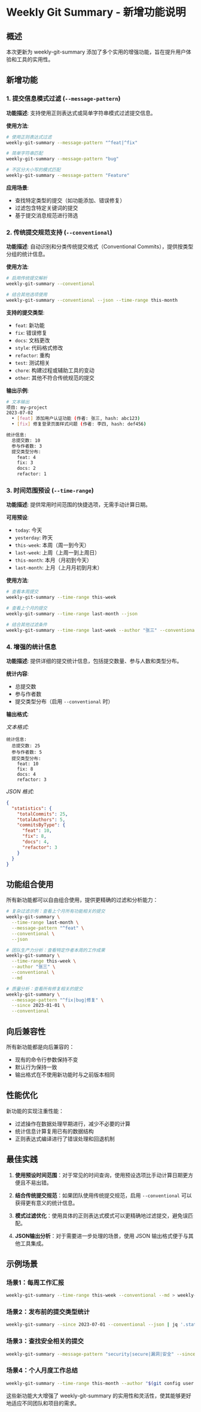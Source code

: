 # Weekly Git Summary - 新增功能说明

## 概述

本次更新为 weekly-git-summary 添加了多个实用的增强功能，旨在提升用户体验和工具的实用性。

## 新增功能

### 1. 提交信息模式过滤 (`--message-pattern`)

**功能描述**: 支持使用正则表达式或简单字符串模式过滤提交信息。

**使用方法**:
```bash
# 使用正则表达式过滤
weekly-git-summary --message-pattern "^feat|^fix"

# 简单字符串匹配
weekly-git-summary --message-pattern "bug"

# 不区分大小写的模式匹配
weekly-git-summary --message-pattern "Feature"
```

**应用场景**:
- 查找特定类型的提交（如功能添加、错误修复）
- 过滤包含特定关键词的提交
- 基于提交消息规范进行筛选

### 2. 传统提交规范支持 (`--conventional`)

**功能描述**: 自动识别和分类传统提交格式（Conventional Commits），提供按类型分组的统计信息。

**使用方法**:
```bash
# 启用传统提交解析
weekly-git-summary --conventional

# 结合其他选项使用
weekly-git-summary --conventional --json --time-range this-month
```

**支持的提交类型**:
- `feat`: 新功能
- `fix`: 错误修复
- `docs`: 文档更改
- `style`: 代码格式修改
- `refactor`: 重构
- `test`: 测试相关
- `chore`: 构建过程或辅助工具的变动
- `other`: 其他不符合传统规范的提交

**输出示例**:
```bash
# 文本输出
项目: my-project
2023-07-02
  • [feat] 添加用户认证功能 (作者: 张三, hash: abc123)
  • [fix] 修复登录页面样式问题 (作者: 李四, hash: def456)

统计信息:
  总提交数: 10
  参与作者数: 3
  提交类型分布:
    feat: 4
    fix: 3
    docs: 2
    refactor: 1
```

### 3. 时间范围预设 (`--time-range`)

**功能描述**: 提供常用时间范围的快捷选项，无需手动计算日期。

**可用预设**:
- `today`: 今天
- `yesterday`: 昨天  
- `this-week`: 本周（周一到今天）
- `last-week`: 上周（上周一到上周日）
- `this-month`: 本月（月初到今天）
- `last-month`: 上月（上月月初到月末）

**使用方法**:
```bash
# 查看本周提交
weekly-git-summary --time-range this-week

# 查看上个月的提交
weekly-git-summary --time-range last-month --json

# 结合其他过滤条件
weekly-git-summary --time-range last-week --author "张三" --conventional
```

### 4. 增强的统计信息

**功能描述**: 提供详细的提交统计信息，包括提交数量、参与人数和类型分布。

**统计内容**:
- 总提交数
- 参与作者数
- 提交类型分布（启用 `--conventional` 时）

**输出格式**:

*文本格式*:
```
统计信息:
  总提交数: 25
  参与作者数: 5
  提交类型分布:
    feat: 10
    fix: 8
    docs: 4
    refactor: 3
```

*JSON 格式*:
```json
{
  "statistics": {
    "totalCommits": 25,
    "totalAuthors": 5,
    "commitsByType": {
      "feat": 10,
      "fix": 8,
      "docs": 4,
      "refactor": 3
    }
  }
}
```

## 功能组合使用

所有新功能都可以自由组合使用，提供更精确的过滤和分析能力：

```bash
# 复杂过滤示例：查看上个月所有功能相关的提交
weekly-git-summary \
  --time-range last-month \
  --message-pattern "^feat" \
  --conventional \
  --json

# 团队生产力分析：查看特定作者本周的工作成果
weekly-git-summary \
  --time-range this-week \
  --author "张三" \
  --conventional \
  --md

# 质量分析：查看所有修复相关的提交
weekly-git-summary \
  --message-pattern "^fix|bug|修复" \
  --since 2023-01-01 \
  --conventional
```

## 向后兼容性

所有新功能都是向后兼容的：
- 现有的命令行参数保持不变
- 默认行为保持一致
- 输出格式在不使用新功能时与之前版本相同

## 性能优化

新功能的实现注重性能：
- 过滤操作在数据处理早期进行，减少不必要的计算
- 统计信息计算复用已有的数据结构
- 正则表达式编译进行了错误处理和回退机制

## 最佳实践

1. **使用预设时间范围**：对于常见的时间查询，使用预设选项比手动计算日期更方便且不易出错。

2. **结合传统提交规范**：如果团队使用传统提交规范，启用 `--conventional` 可以获得更有意义的统计信息。

3. **模式过滤优化**：使用具体的正则表达式模式可以更精确地过滤提交，避免误匹配。

4. **JSON输出分析**：对于需要进一步处理的场景，使用 JSON 输出格式便于与其他工具集成。

## 示例场景

### 场景1：每周工作汇报
```bash
weekly-git-summary --time-range this-week --conventional --md > weekly-report.md
```

### 场景2：发布前的提交类型统计
```bash
weekly-git-summary --since 2023-07-01 --conventional --json | jq '.statistics.commitsByType'
```

### 场景3：查找安全相关的提交
```bash
weekly-git-summary --message-pattern "security|secure|漏洞|安全" --since 2023-01-01
```

### 场景4：个人月度工作总结
```bash
weekly-git-summary --time-range this-month --author "$(git config user.name)" --conventional
```

这些新功能大大增强了 weekly-git-summary 的实用性和灵活性，使其能够更好地适应不同团队和项目的需求。